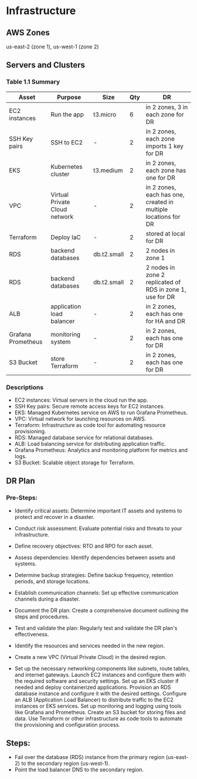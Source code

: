 # Infrastructure

## AWS Zones

us-east-2 (zone 1), us-west-1 (zone 2)

## Servers and Clusters

### Table 1.1 Summary

| Asset              | Purpose                       | Size        | Qty | DR                                                             |
|--------------------|-------------------------------|-------------|-----|----------------------------------------------------------------|
| EC2 instances      | Run the app                   | t3.micro    | 6   | in 2 zones, 3 in each zone for DR                              |
| SSH Key pairs      | SSH to EC2                    | -           | 2   | in 2 zones, each zone imports 1 key for DR                     |
| EKS                | Kubernetes cluster            | t3.medium   | 2   | in 2 zones, each zone has one for DR                           |
| VPC                | Virtual Private Cloud network | -           | 2   | in 2 zones, each has one, created in multiple locations for DR |
| Terraform          | Deploy IaC                    | -           | 2   | stored at local for DR                                         |
| RDS                | backend databases             | db.t2.small | 2   | 2 nodes in zone 1                                              |
| RDS                | backend databases             | db.t2.small | 2   | 2 nodes in zone 2 replicated of RDS in zone 1, use for DR      |
| ALB                | application load balancer     | -           | 2   | in 2 zones, each has one for HA and DR                         |
| Grafana Prometheus | monitoring system             | -           | 2   | in 2 zones, each has one for DR                                |
| S3 Bucket          | store Terraform               | -           | 2   | in 2 zones, each has one for DR                                |


### Descriptions

- EC2 instances: Virtual servers in the cloud run the app.
- SSH Key pairs: Secure remote access keys for EC2 instances.
- EKS: Managed Kubernetes service on AWS to run Grafana Prometheus.
- VPC: Virtual network for launching resources on AWS.
- Terraform: Infrastructure as code tool for automating resource provisioning.
- RDS: Managed database service for relational databases.
- ALB: Load balancing service for distributing application traffic.
- Grafana Prometheus: Analytics and monitoring platform for metrics and logs.
- S3 Bucket: Scalable object storage for Terraform.

## DR Plan
### Pre-Steps:

- Identify critical assets: Determine important IT assets and systems to protect and recover in a disaster.
- Conduct risk assessment: Evaluate potential risks and threats to your infrastructure.
- Define recovery objectives: RTO and RPO for each asset.
- Assess dependencies: Identify dependencies between assets and systems.
- Determine backup strategies: Define backup frequency, retention periods, and storage locations.
- Establish communication channels: Set up effective communication channels during a disaster.
- Document the DR plan: Create a comprehensive document outlining the steps and procedures.
- Test and validate the plan: Regularly test and validate the DR plan's effectiveness.

- Identify the resources and services needed in the new region.
- Create a new VPC (Virtual Private Cloud) in the desired region.
- Set up the necessary networking components like subnets, route tables, and internet gateways.
Launch EC2 instances and configure them with the required software and security settings.
Set up an EKS cluster if needed and deploy containerized applications.
Provision an RDS database instance and configure it with the desired settings.
Configure an ALB (Application Load Balancer) to distribute traffic to the EC2 instances or EKS services.
Set up monitoring and logging using tools like Grafana and Prometheus.
Create an S3 bucket for storing files and data.
Use Terraform or other infrastructure as code tools to automate the provisioning and configuration process.

## Steps:

- Fail over the database (RDS) instance from the primary region (us-east-2) to the secondary region (us-west-1).
- Point the load balancer DNS to the secondary region.
